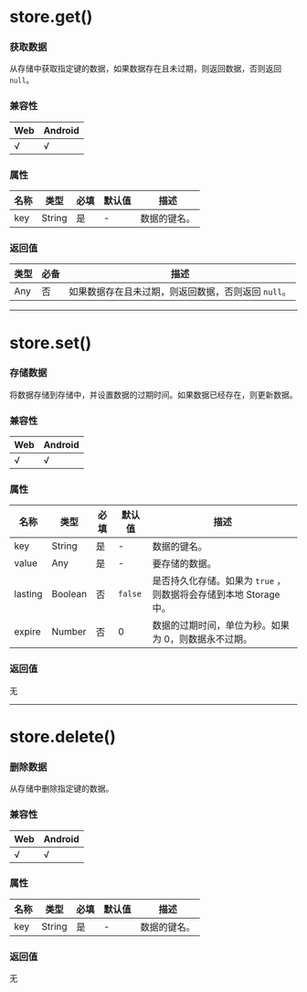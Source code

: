 # store.get()

### **获取数据**

从存储中获取指定键的数据，如果数据存在且未过期，则返回数据，否则返回 `null`。

### 兼容性

| Web  | Android |
| ---- | ------- |
| √    | √       |

### 属性

| 名称 | 类型   | 必填 | 默认值 | 描述         |
| ---- | ------ | ---- | ------ | ------------ |
| key  | String | 是   | -      | 数据的键名。 |

### 返回值

| 类型 | 必备 | 描述                                              |
| ---- | ---- | ------------------------------------------------- |
| Any  | 否 | 如果数据存在且未过期，则返回数据，否则返回 `null`。 |

---

# store.set()

### **存储数据**

将数据存储到存储中，并设置数据的过期时间。如果数据已经存在，则更新数据。

### 兼容性

| Web  | Android |
| ---- | ------- |
| √    | √       |

### 属性

| 名称    | 类型    | 必填 | 默认值 | 描述                                                         |
| ------- | ------- | ---- | ------ | ------------------------------------------------------------ |
| key     | String  | 是   | -      | 数据的键名。                                                 |
| value   | Any     | 是   | -      | 要存储的数据。                                               |
| lasting | Boolean | 否   | `false` | 是否持久化存储。如果为 `true` ，则数据将会存储到本地 Storage 中。 |
| expire  | Number  | 否   | 0      | 数据的过期时间，单位为秒。如果为 0，则数据永不过期。         |

### 返回值

无

---

# store.delete()

### **删除数据**

从存储中删除指定键的数据。

### 兼容性

| Web  | Android |
| ---- | ------- |
| √    | √       |

### 属性

| 名称 | 类型   | 必填 | 默认值 | 描述         |
| ---- | ------ | ---- | ------ | ------------ |
| key  | String | 是   | -      | 数据的键名。 |

### 返回值

无
